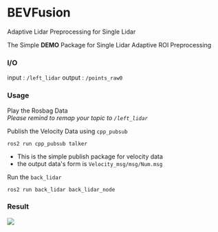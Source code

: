 # BEVFusion
Adaptive Lidar Preprocessing for Single Lidar

The Simple **DEMO** Package for Single Lidar Adaptive ROI Preprocessing  

### I/O
input : `/left_lidar`
output : `/points_raw0`

### Usage
Play the Rosbag Data  
*Please remind to remap your topic to `/left_lidar`*  

Publish the Velocity Data using `cpp_pubsub`
```Shell
ros2 run cpp_pubsub talker
```
- This is the simple publish package for velocity data
- the output data's form is `Velocity_msg/msg/Num.msg`
  
Run the `back_lidar`
</br>
```Shell
ros2 run back_lidar back_lidar_node
```

### Result
<img src="./picture.png"/>

